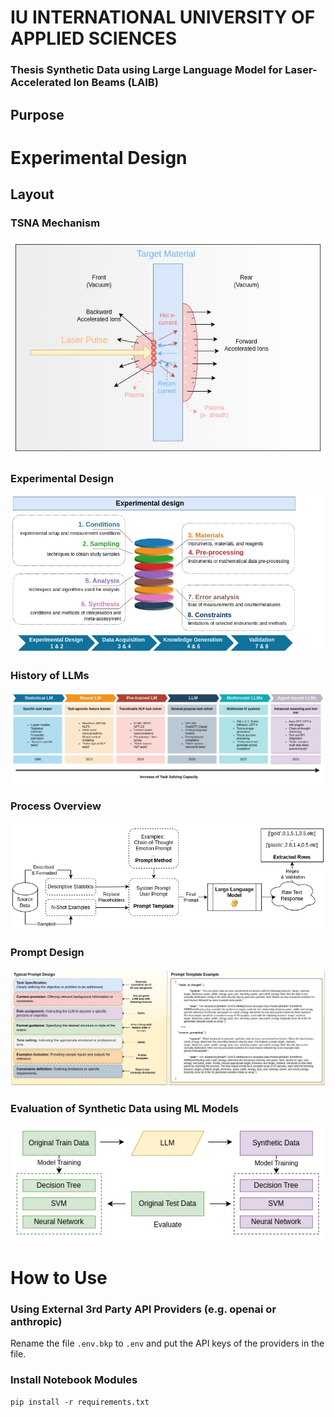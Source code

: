 # IU INTERNATIONAL UNIVERSITY OF APPLIED SCIENCES

### Thesis Synthetic Data using Large Language Model for Laser-Accelerated Ion Beams (LAIB)

## Purpose

# Experimental Design
## Layout

### TSNA Mechanism
![TSNA Mechanism](/media/TNSA_OWN_DEPICTION.jpg)

### Experimental Design
![Experimental Design](/media/experimental_design.jpg)

### History of LLMs
![History of LLMs](/media/history_llm.jpg)

### Process Overview
![Process Overview](/media/process_overview.jpg)

### Prompt Design
![Prompt Design](/media/prompt_design.jpg)

### Evaluation of Synthetic Data using ML Models
![Evaluation of Synthetic Data using ML Models](/media/Synth_Evaluate_Models.jpg)

# How to Use
### Using External 3rd Party API Providers (e.g. openai or anthropic)
Rename the file `.env.bkp` to `.env` and put the API keys of the providers in the file.

### Install Notebook Modules
`pip install -r requirements.txt`


